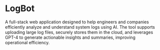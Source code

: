 # LogBot
A full-stack web application designed to help engineers and companies efficiently analyze and understand system logs using AI. The tool supports uploading large log files, securely stores them in the cloud, and leverages GPT-4 to generate actionable insights and summaries, improving operational efficiency.
